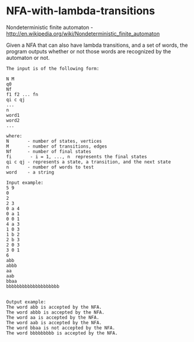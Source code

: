 # NFA-with-lambda-transitions

Nondeterministic finite automaton - http://en.wikipedia.org/wiki/Nondeterministic_finite_automaton

Given a NFA that can also have lambda transitions, and a set of words, 
the program outputs whether or not those words are recognized by the automaton or not.


    The input is of the following form:

    N M
    q0
    Nf
    f1 f2 ... fn
    qi c qj
    ...
    n
    word1
    word2
    ...

    where:
    N       - number of states, vertices
    M       - number of transitions, edges
    Nf      - number of final states
    fi       - i = 1, ..., n  represents the final states
    qi c qj - represents a state, a transition, and the next state
    n       - number of words to test
    word    - a string

    Input example:
    5 9
    0
    2
    2 3
    0 a 4
    0 a 1
    0 0 1
    4 a 3
    1 0 3
    1 b 2
    2 b 3
    2 0 3
    3 0 1
    6
    abb
    abbb
    aa
    aab
    bbaa
    bbbbbbbbbbbbbbbbbbbb


    Output example:
    The word abb is accepted by the NFA.
    The word abbb is accepted by the NFA.
    The word aa is accepted by the NFA.
    The word aab is accepted by the NFA.
    The word bbaa is not accepted by the NFA.
    The word bbbbbbbbb is accepted by the NFA.

